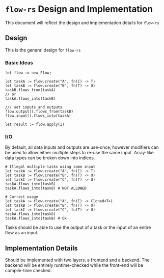 # `flow-rs` Design and Implementation

This document will reflect the design and implementation details for `flow-rs`

## Design

This is the general design for `flow-rs`

### Basic Ideas
```psuedocode
let flow := new Flow;

let taskA := flow.create("A", fn(I) -> T)
let taskB := flow.create("B", fn(T) -> O)
taskB.flows_from(taskA)
// or
taskA.flows_into(taskB)

/// set inputs and outputs
flow.output().flows_from(taskB)
flow.input().flows_into(taskA)

let result := flow.apply(I)
```

### I/O
By default, all data inputs and outputs are use-once, however modifiers can be used to allow either multiple
steps to re-use the same input. Array-like data types can be broken down into indices.

```psuedocode
# Illegal multiple tasks using same input
let taskA := flow.create("A", fn(I) -> T)
let taskB := flow.create("B", fn(T) -> O)
let taskC := flow.create("C", fn(T) -> U)
taskA.flows_into(taskB)
taskA.flows_into(taskB) # NOT ALLOWED

# Correct usage
let taskA := flow.create("A", fn(I) -> Cloned<T>)
let taskB := flow.create("B", fn(T) -> O)
let taskC := flow.create("C", fn(T) -> U)
taskA.flows_into(taskB)
taskA.flows_into(taskB) # Ok
```

Tasks should be able to use the output of a task or the input of an entire flow as an input. 

## Implementation Details

Should be implemented with two layers, a frontend and a backend. The backend will be entirely runtime-checked while
the front-end will be compile-time checked.
